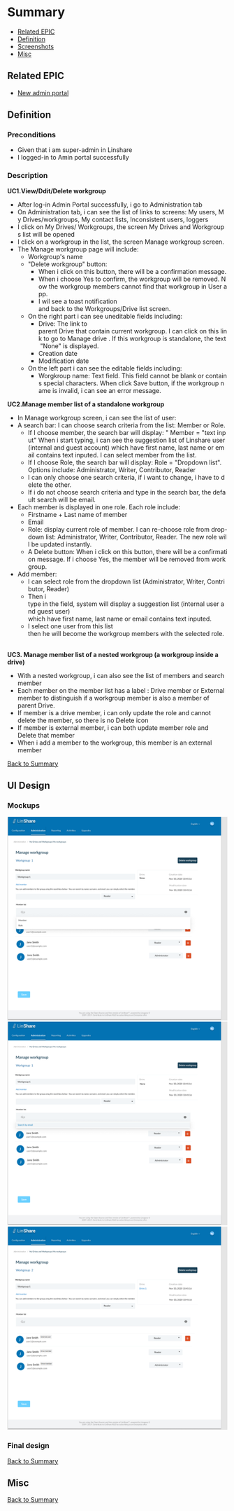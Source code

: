 # Summary

* [Related EPIC](#related-epic)
* [Definition](#definition)
* [Screenshots](#screenshots)
* [Misc](#misc)

## Related EPIC

* [New admin portal](./README.md)

## Definition

### Preconditions

- Given that i am super-admin in Linshare 
- I logged-in to Amin portal successfully

### Description

**UC1.View/Ddit/Delete workgroup**
- After log-in Admin Portal successfully, i go to Administration tab
- On Administration tab, i can see the list of links to screens: My users, My Drives/workgroups, My contact lists, Inconsistent users, loggers 
- I click on My Drives/ Workgroups, the screen My Drives and Workgroups list will be opened
- I click on a workgroup in the list, the screen Manage workgroup screen.
- The Manage workgroup page will include:
   - Workgroup's name 
   - "Delete workgroup" button:
      - When i click on this button, there will be a confirmation message.
      - When i choose Yes to confirm, the workgroup will be removed. Now the workgroup members cannot find that workgroup in User app.
      - I wil see a toast notification and back to the Workgroups/Drive list screen. 
   - On the right part i can see uneditable fields including: 
      - Drive: The link to parent Drive that contain current workgroup. I can click on this link to go to Manage drive . If this workgroup is standalone, the text "None" is displayed.
      - Creation date
      - Modification date 
   - On the left part i can see the editable fields including:
      - Worgkroup name: Text field. This field cannot be blank or contains special characters. When click Save button, if the workgroup name is invalid, i can see an error message.
   
**UC2.Manage member list of a standalone workgroup**
- In Manage workgroup screen, i can see the list of user: 
- A search bar: I can choose search criteria from the list: Member or Role.
   - If I choose member, the search bar will display: " Member = "text input" When i start typing, i can see the suggestion list of Linshare user (internal and guest account) which have first name, last name or email contains text inputed. I can select member from the list.
   - If I choose Role, the search bar will display: Role = "Dropdown list". Options include: Administrator, Writer, Contributor, Reader
   - I can only choose one search criteria, if i want to change, i have to delete the other.
   - If i do not choose search criteria and type in the search bar, the default search will be email.
- Each member is displayed in one role. Each role include:
   - Firstname + Last name of member
   - Email
   - Role: display current role of member. I can re-choose role from drop-down list: Administrator, Writer, Contributor, Reader. The new role will be updated instantly. 
   - A Delete button: When i click on this button, there will be a confirmation message. If i choose Yes, the member will be removed from workgroup. 
- Add member:
   - I can select role from the dropdown list (Administrator, Writer, Contributor, Reader)
   - Then i type in the field, system will display a suggestion list (internal user and guest user) which have first name, last name or email contains text inputed.
   - I select one user from this list then he will become the workgroup members with the selected role.  

**UC3. Manage member list of a nested workgroup (a workgroup inside a drive)**
- With a nested workgroup, i can also see the list of members and search member 
- Each member on the member list has a label : Drive member or External member to distinguish if a workgroup member is also a member of parent Drive.
- If member is a drive member, i can only update the role and cannot delete the member, so there is no Delete icon
- If member is external member, i can both update member role and Delete that member
- When i add a member to the workgroup, this member is an external member

[Back to Summary](#summary)

## UI Design

### Mockups

![3.1](./mockups/3.1.png)
![3.2](./mockups/3.2.png)
![3.3](./mockups/3.3.png)

### Final design

[Back to Summary](#summary)

## Misc

[Back to Summary](#summary)
